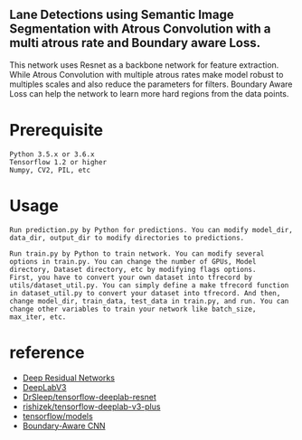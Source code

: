 ## Lane Detections using Semantic Image Segmentation with Atrous Convolution with a multi atrous rate and Boundary aware Loss.
This network uses Resnet as a backbone network for feature extraction. While Atrous Convolution with multiple atrous rates make model robust to multiples scales and also reduce the parameters for filters. Boundary Aware Loss can help the network to learn more hard regions from the data points.

# Prerequisite

    Python 3.5.x or 3.6.x
    Tensorflow 1.2 or higher
    Numpy, CV2, PIL, etc

# Usage 
    Run prediction.py by Python for predictions. You can modify model_dir, data_dir, output_dir to modify directories to predictions.

    Run train.py by Python to train network. You can modify several options in train.py. You can change the number of GPUs, Model directory, Dataset directory, etc by modifying flags options. 
    First, you have to convert your own dataset into tfrecord by utils/dataset_util.py. You can simply define a make tfrecord function in dataset_util.py to convert your dataset into tfrecord. And then, change model_dir, train_data, test_data in train.py, and run. You can change other variables to train your network like batch_size, max_iter, etc.


# reference
-  [Deep Residual Networks](https://github.com/KaimingHe/deep-residual-networks)
-  [DeepLabV3](https://arxiv.org/pdf/1706.05587.pdf)
-  [DrSleep/tensorflow-deeplab-resnet ](https://github.com/DrSleep/tensorflow-deeplab-resnet)
-  [rishizek/tensorflow-deeplab-v3-plus  ](https://github.com/rishizek/tensorflow-deeplab-v3-plus)
-  [tensorflow/models](https://github.com/tensorflow/models/tree/master/official)
-  [Boundary-Aware CNN ](https://ieeexplore.ieee.org/stamp/stamp.jsp?arnumber=8804185)

